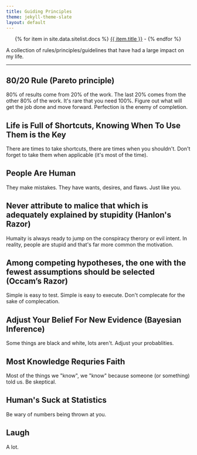 ```yaml
---
title: Guiding Principles
theme: jekyll-theme-slate
layout: default
---
```

<nav>
	<ul>
   		{% for item in site.data.sitelist.docs %}
      			<a href="{{ item.url }}">{{ item.title }}</a> - 
   		{% endfor %}
	</ul>
</nav>
  
A collection of rules/principles/guidelines that have had a large impact on my life.

----

## 80/20 Rule (Pareto principle) 
80% of results come from 20% of the work. The last 20% comes from the other 80% of the work. It's rare that you need 100%. Figure out what will get the job done and move forward. Perfection is the enemy of completion. 

## Life is Full of Shortcuts, Knowing When To Use Them is the Key
There are times to take shortcuts, there are times when you shouldn't. Don't forget to take them when applicable (it's most of the time). 
  
## People Are Human
They make mistakes. They have wants, desires, and flaws. Just like you. 

## Never attribute to malice that which is adequately explained by stupidity (Hanlon's Razor)
Humaity is always ready to jump on the conspiracy therory or evil intent. In reality, people are stupid and that's far more common the motivation.

## Among competing hypotheses, the one with the fewest assumptions should be selected (Occam’s Razor)
Simple is easy to test. Simple is easy to execute. Don't complecate for the sake of complecation.

## Adjust Your Belief For New Evidence (Bayesian Inference)
Some things are black and white, lots aren't. Adjust your probablities. 

## Most Knowledge Requries Faith
Most of the things we "know", we "know" because someone (or something) told us. Be skeptical. 

## Human's Suck at Statistics
Be wary of numbers being thrown at you. 

## Laugh
A lot. 
